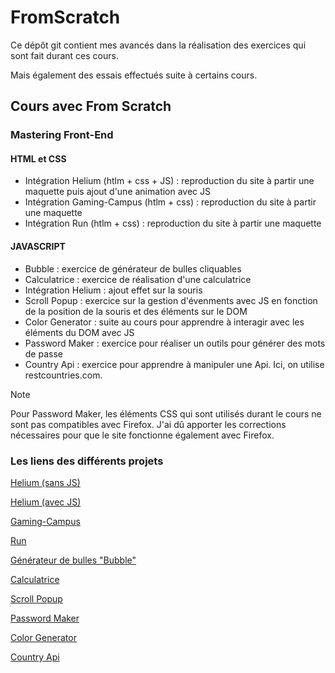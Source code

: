 # FromScratch

Ce dépôt git contient mes avancés dans la réalisation des exercices
qui sont fait durant ces cours.

Mais également des essais effectués suite à certains cours.

## Cours avec From Scratch

### Mastering Front-End

#### HTML et CSS

- Intégration Helium (htlm + css + JS) : reproduction du site à partir une maquette puis ajout d'une animation avec JS
- Intégration Gaming-Campus (htlm + css) : reproduction du site à partir une maquette
- Intégration Run (htlm + css) : reproduction du site à partir une maquette

#### JAVASCRIPT

- Bubble : exercice de générateur de bulles cliquables
- Calculatrice : exercice de réalisation d'une calculatrice
- Intégration Helium : ajout effet sur la souris
- Scroll Popup : exercice sur la gestion d'évenments avec JS en fonction de la position de la souris et des éléments sur le DOM
- Color Generator : suite au cours pour apprendre à interagir avec les éléments du DOM avec JS
- Password Maker : exercice pour réaliser un outils pour générer des mots de passe
- Country Api : exercice pour apprendre à manipuler une Api. Ici, on utilise restcountries.com. 

> [!NOTE]
> Pour Password Maker, les éléments CSS qui sont utilisés durant le cours ne sont pas compatibles avec Firefox. J'ai dû apporter les corrections nécessaires pour que le site fonctionne également avec Firefox.

### Les liens des différents projets

[Helium (sans JS)](https://stephane-mouron.fr/FromScratch/helium/sans-js/index.html)

[Helium (avec JS)](https://stephane-mouron.fr/FromScratch/helium/avec-js/index.html)

[Gaming-Campus](https://stephane-mouron.fr/FromScratch/gaming-campus/index.html)

[Run](https://stephane-mouron.fr/FromScratch/run/index.html)

[Générateur de bulles "Bubble"](https://stephane-mouron.fr/FromScratch/bubble/index.html)

[Calculatrice](https://stephane-mouron.fr/FromScratch/calculatrice/index.html)

[Scroll Popup](https://stephane-mouron.fr/FromScratch/scroll-popup/index.html)

[Password Maker](https://stephane-mouron.fr/FromScratch/password-maker/index.html)

[Color Generator](https://stephane-mouron.fr/FromScratch/color-generator/index.html)

[Country Api](https://stephane-mouron.fr/FromScratch/country-api/index.html)
